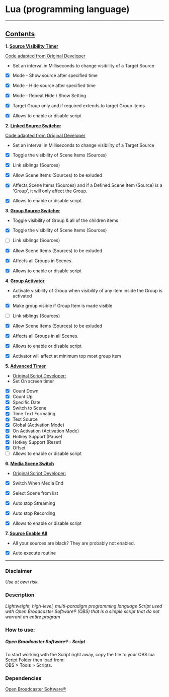 [//]: # "https://pandao.github.io/editor.md/en.html" 

# Lua (programming language)
-------

## [Contents](https://github.com/midnight-studios/obs-lua/)


 **1. [Source Visibility Timer](https://github.com/midnight-studios/obs-lua/source-visibility-timer.lua)**

[Code adapted from Original Developer](https://github.com/cg2121/obs-visibility-timer)

* Set an interval in Milliseconds to change visibility of a Target Source
 - [x] Mode - Show source after specified time
 - [x] Mode - Hide source after specified time 
 - [x] Mode - Repeat Hide / Show Setting
 - [x] Target Group only and if required extends to target Group Items
 - [x] Allows to enable or disable script


 **2. [Linked Source Switcher](https://github.com/midnight-studios/obs-lua/blob/main/linked-source-switcher.lua)**
 
[Code adapted from Original Developer](https://github.com/exeldro/obs-source-switcher)

* Set an interval in Milliseconds to change visibility of a Target Source
 - [x] Toggle the visibility of Scene Items (Sources)
 - [x] Link siblings (Sources)
 - [x] Allow Scene Items (Sources) to be exluded
 - [x] Affects Scene Items (Sources) and if a Defined Scene Item (Source) is a 'Group', it will only affect the Group.
 - [x] Allows to enable or disable script


 **3. [Group Source Switcher](https://github.com/midnight-studios/obs-lua/blob/main/group-source-visibility-switcher.lua)**

* Toggle visibility of Group & all of the children items
 - [x] Toggle the visibility of Scene Items (Sources)
 - [ ] Link siblings (Sources)
 - [x] Allow Scene Items (Sources) to be exluded
 - [x] Affects all Groups in Scenes.
 - [x] Allows to enable or disable script


 **4. [Group Activator](https://github.com/midnight-studios/obs-lua/blob/main/group-activator.lua)**

* Activate visibility of Group when visibility of any item inside the Group is activated
 - [x] Make group visible if Group Item is made visible
 - [ ] Link siblings (Sources)
 - [x] Allow Scene Items (Sources) to be exluded
 - [x] Affects all Groups in all Scenes.
 - [x] Allows to enable or disable script
 - [x] Activator will affect at minimum top most group item


 **5. [Advanced Timer](https://github.com/midnight-studios/obs-lua/blob/main/advanced-timer.lua)**

* [Original Script Developer:](https://github.com/cg2121)
* Set On screen timer
 - [x] Count Down
 - [x] Count Up
 - [x] Specific Date
 - [x] Switch to Scene
 - [x] Time Text Formating
 - [x] Text Source
 - [x] Global (Activation Mode)
 - [x] On Activation (Activation Mode)
 - [x] Hotkey Support (Pause)
 - [x] Hotkey Support (Reset)
 - [x] Offset
 - [ ] Allows to enable or disable script

 **6. [Media Scene Switch](https://github.com/midnight-studios/obs-lua/blob/main/media-switch-scene.lua)**

* [Original Script Developer:](https://github.com/exeldro)
 - [x] Switch When Media End
 - [x] Select Scene from list
 - [x] Auto stop Streaming
 - [x] Auto stop Recording
 - [x] Allows to enable or disable script


 **7. [Source Enable All](https://github.com/midnight-studios/obs-lua/blob/main/enable-source-all.lua)**

* All your sources are black? They are probably not enabled.
 - [x] Auto execute routine
***


### Disclaimer

_Use at own risk._

### Description

_Lightweight, high-level, multi-paradigm programming language Script used with Open Broadcaster Software®️ (OBS) that is a simple script that do not warrant an entire program_

### How to use:

##### Open Broadcaster Software®️ - Script

To start working with the Script right away, copy the file to your OBS lua Script Folder then load from:
<br /> OBS > Tools > Scripts.

### Dependencies

[Open Broadcaster Software®️](https://obsproject.com/download/)
